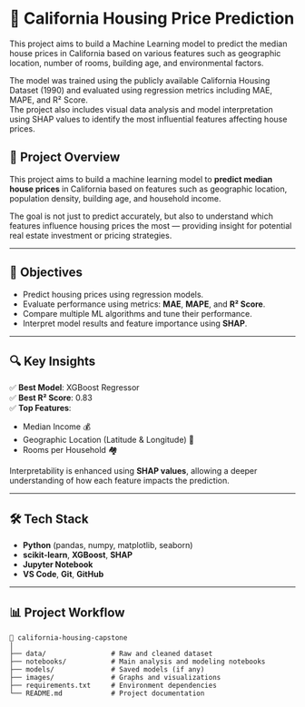 # 🏡 California Housing Price Prediction

This project aims to build a Machine Learning model to predict the median house prices in California based on various features such as geographic location, number of rooms, building age, and environmental factors.

The model was trained using the publicly available California Housing Dataset (1990) and evaluated using regression metrics including MAE, MAPE, and R² Score.  
The project also includes visual data analysis and model interpretation using SHAP values to identify the most influential features affecting house prices.

## 🚀 Project Overview

This project aims to build a machine learning model to **predict median house prices** in California based on features such as geographic location, population density, building age, and household income.

The goal is not just to predict accurately, but also to understand which features influence housing prices the most — providing insight for potential real estate investment or pricing strategies.

---

## 🎯 Objectives

- Predict housing prices using regression models.
- Evaluate performance using metrics: **MAE**, **MAPE**, and **R² Score**.
- Compare multiple ML algorithms and tune their performance.
- Interpret model results and feature importance using **SHAP**.

---

## 🔍 Key Insights

✅ **Best Model**: XGBoost Regressor  
✅ **Best R² Score**: 0.83  
✅ **Top Features**:
- Median Income 💰
- Geographic Location (Latitude & Longitude) 📍
- Rooms per Household 🏘️

Interpretability is enhanced using **SHAP values**, allowing a deeper understanding of how each feature impacts the prediction.

---

## 🛠️ Tech Stack

- **Python** (pandas, numpy, matplotlib, seaborn)
- **scikit-learn**, **XGBoost**, **SHAP**
- **Jupyter Notebook**
- **VS Code**, **Git**, **GitHub**

---

## 📊 Project Workflow

```text
📁 california-housing-capstone
│
├── data/                # Raw and cleaned dataset
├── notebooks/           # Main analysis and modeling notebooks
├── models/              # Saved models (if any)
├── images/              # Graphs and visualizations
├── requirements.txt     # Environment dependencies
└── README.md            # Project documentation
